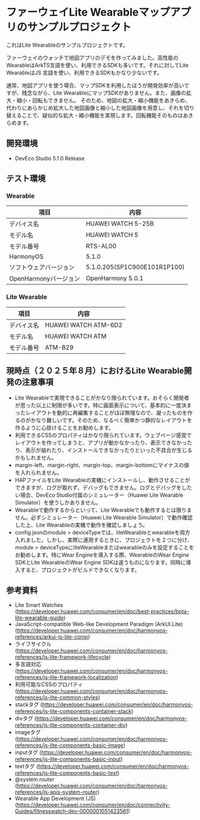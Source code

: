 # ファーウェイLite Wearableマップアプリのサンプルプロジェクト
これはLite Wearableのサンプルプロジェクトです。

ファーウェイのウォッチで地図アプリのデモを作ってみました。高性能のWearableはArkTS言語を使い、利用できるSDKも多いです。それに対してLite WearableはJS
言語を使い、利用できるSDKもかなり少ないです。

通常、地図アプリを使う場合、マップSDKを利用したほうが開発効率が高いですが、残念ながら、Lite WearableにマップSDKがありません。また、画像の拡大・縮小・回転もできません。
そのため、地図の拡大・縮小機能をあきらめ、代わりにあらかじめ拡大した地図画像と縮小した地図画像を用意し、それを切り替えることで、疑似的な拡大・縮小機能を実現します。回転機能そのものはあきらめます。
## 開発環境
* DevEco Studio 5.1.0 Release
## テスト環境
### Wearable
| 項目 | 内容 |
| --- | --- |
| デバイス名 | HUAWEI WATCH 5-25B |
| モデル名 | HUAWEI WATCH 5 |
| モデル番号 | RTS-AL00 |
| HarmonyOS | 5.1.0 |
| ソフトウェアバージョン | 5.1.0.205(SP1C900E101R1P100) |
| OpenHarmonyバージョン | OpenHarmony 5.0.1 |
### Lite Wearable
| 項目 | 内容 |
| --- | --- |
| デバイス名 | HUAWEI WATCH ATM-6D2 |
| モデル名 | HUAWEI WATCH ATM |
| モデル番号 | ATM-B29 |
## 現時点（２０２５年８月）におけるLite Wearable開発の注意事項
* Lite Wearableで実現できることがかなり限られています。おそらく開発者が思った以上に制限が多いです。特に画面表示について、基本的に一度決まったレイアウトを動的に再編集することがほぼ無理なので、凝ったものを作るのがかなり難しいです。そのため、なるべく簡単かつ静的なレイアウトを作るように心掛けることをお勧めします。
* 利用できるCSSのプロパティはかなり限られています。ウェブページ感覚でレイアウトを作ってしまうと、アプリが動かなかったり、表示できなかったり、表示が崩れたり、インストールできなかったりといった不具合が生じるかもしれません。
* margin-left、margin-right、margin-top、margin-bottomにマイナスの値を入れられません。
* HAPファイルをLite Wearableの実機にインストールし、動作させることができますが、ログが取れず、デバッグもできません。ログとデバッグをしたい場合、DevEco Studio付属のシミュレーター（Huawei Lite Wearable Simulator）を使うしかありません。
* Wearableで動作するからといって、Lite Wearableでも動作するとは限りません。必ずシミュレーター（Huawei Lite Wearable Simulator）で動作確認した上、Lite Wearableの実機で動作を確認しましょう。
* config.jsonのmodule > deviceTypeでは、liteWearableとwearableを両方入れました。しかし、実際に運用するときに、プロジェクトを２つに分け、module > deviceTypeにliteWearableまたはwearableのみを設定することをお勧めします。特にWear Engineを導入する際、WearableのWear Engine SDKとLite WearableのWear Engine SDKは違うものになります。同時に導入すると、プロジェクトがビルドできなくなります。
## 参考資料
* Lite Smart Watches (https://developer.huawei.com/consumer/en/doc/best-practices/bpta-lite-wearable-guide)
* JavaScript-compatible Web-like Development Paradigm (ArkUI.Lite) (https://developer.huawei.com/consumer/en/doc/harmonyos-references/arkui-js-lite-comp)
* ライフサイクル (https://developer.huawei.com/consumer/en/doc/harmonyos-references/js-lite-framework-lifecycle)
* 多言語対応 (https://developer.huawei.com/consumer/en/doc/harmonyos-references/js-lite-framework-localization)
* 利用可能なCSSのプロパティ (https://developer.huawei.com/consumer/en/doc/harmonyos-references/js-lite-common-styles)
* stackタグ (https://developer.huawei.com/consumer/en/doc/harmonyos-references/js-lite-components-container-stack)
* divタグ (https://developer.huawei.com/consumer/en/doc/harmonyos-references/js-lite-components-container-div)
* imageタグ (https://developer.huawei.com/consumer/en/doc/harmonyos-references/js-lite-components-basic-image)
* inputタグ (https://developer.huawei.com/consumer/en/doc/harmonyos-references/js-lite-components-basic-input)
* textタグ (https://developer.huawei.com/consumer/en/doc/harmonyos-references/js-lite-components-basic-text)
* @system.router (https://developer.huawei.com/consumer/en/doc/harmonyos-references/js-apis-system-router)
* Wearable App Development (JS) (https://developer.huawei.com/consumer/en/doc/connectivity-Guides/fitnesswatch-dev-0000001051423561)